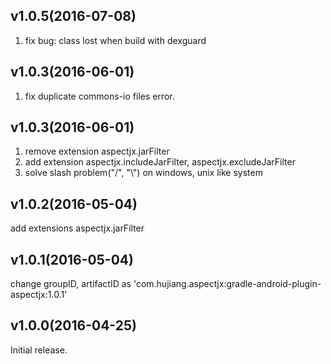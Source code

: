 v1.0.5(2016-07-08)
----------------------
1. fix bug: class lost when build with dexguard

v1.0.3(2016-06-01)
-----------------------------
1. fix duplicate commons-io files error.

v1.0.3(2016-06-01)
----------------------------
1. remove extension aspectjx.jarFilter
2. add extension aspectjx.includeJarFilter, aspectjx.excludeJarFilter
3. solve slash problem("/", "\\") on windows, unix like system

v1.0.2(2016-05-04)
----------------------------
add extensions aspectjx.jarFilter

v1.0.1(2016-05-04)
----------------------------
change groupID, artifactID as 'com.hujiang.aspectjx:gradle-android-plugin-aspectjx:1.0.1'

v1.0.0(2016-04-25)
----------------------------

Initial release.